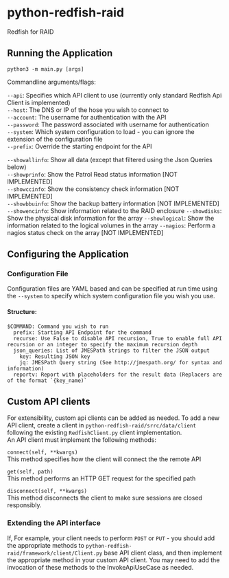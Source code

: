 # python-redfish-raid
Redfish for RAID

## Running the Application

`python3 -m main.py [args]`

Commandline arguments/flags:

`--api`: Specifies which API client to use (currently only standard Redfish Api Client is implemented)  
`--host`: The DNS or IP of the hose you wish to connect to  
`--account`: The username for authentication with the API  
`--password`: The password associated with username for authentication  
`--system`: Which system configuration to load - you can ignore the extension of the configuration file  
`--prefix`: Override the starting endpoint for the API 

`--showallinfo`: Show all data (except that filtered using the Json Queries below)  
`--showprinfo`: Show the Patrol Read status information [NOT IMPLEMENTED]  
`--showccinfo`: Show the consistency check information [NOT IMPLEMENTED]  
`--showbbuinfo`: Show the backup battery information [NOT IMPLEMENTED]  
`--showencinfo`: Show information related to the RAID enclosure
`--showdisks`: Show the physical disk information for the array
`--showlogical`: Show the information related to the logical volumes in the array
`--nagios`: Perform a nagios status check on the array [NOT IMPLEMENTED]

## Configuring the Application

### Configuration File

Configuration files are YAML based and can be specified at run time using the `--system` to specify which system configuration file you wish you use.

#### Structure:

```
$COMMAND: Command you wish to run  
  prefix: Starting API Endpoint for the command    
  recurse: Use False to disable API recursion, True to enable full API recursion or an integer to specify the maximum recursion depth  
  json_queries: List of JMESPath strings to filter the JSON output  
    key: Resulting JSON key  
    jq: JMESPath Query string (See http://jmespath.org/ for syntax and information)
  reportv: Report with placeholders for the result data (Replacers are of the format `{key_name)`
```
  
## Custom API clients

For extensibility, custom api clients can be added as needed. To add a new API client, create a client in `python-redfish-raid/srrc/data/client` following the existing `RedfishClient.py` client implementation.  
An API client must implement the following methods:

`connect(self, **kwargs)`  
This method specifies how the client will connect the the remote API

`get(self, path)`  
This method performs an HTTP GET request for the specified path

`disconnect(self, **kwargs)`  
This method disconnects the client to make sure sessions are closed responsibly.

### Extending the API interface

If, For example, your client needs to perform `POST` or `PUT` - you should add the appropriate methods to `python-redfish-raid/framework/client/Client.py` base API client class, and then implement the appropriate method in your custom API client. You may need to add the invocation of these methods to the InvokeApiUseCase as needed.
